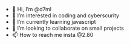 - 👋 Hi, I’m @d7ml
- 👀 I’m interested in coding and cyberscurity
- 🌱 I’m currently learning javascript
- 💞️ I’m looking to collaborate on small projects
- 📫 How to reach me insta @2.80

<!---
d7ml/d7ml is a ✨ special ✨ repository because its `README.md` (this file) appears on your GitHub profile.
You can click the Preview link to take a look at your changes.
--->
